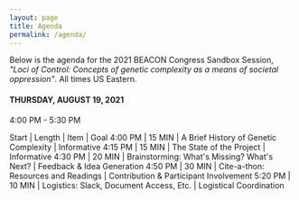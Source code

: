 ```yaml
---
layout: page
title: Agenda
permalink: /agenda/
---
```


Below is the agenda for the 2021 BEACON Congress Sandbox Session, _"Loci of Control: Concepts of genetic complexity as a means of societal oppression"_. All times US Eastern.

#### THURSDAY, AUGUST 19, 2021
4:00 PM - 5:30 PM

Start | Length | Item | Goal
4:00 PM | 15 MIN | A Brief History of Genetic Complexity | Informative
4:15 PM | 15 MIN | The State of the Project | Informative
4:30 PM | 20 MIN | Brainstorming: What's Missing? What's Next? | Feedback & Idea Generation
4:50 PM | 30 MIN | Cite-a-thon: Resources and Readings | Contribution & Participant Involvement
5:20 PM | 10 MIN | Logistics: Slack, Document Access, Etc. | Logistical Coordination


